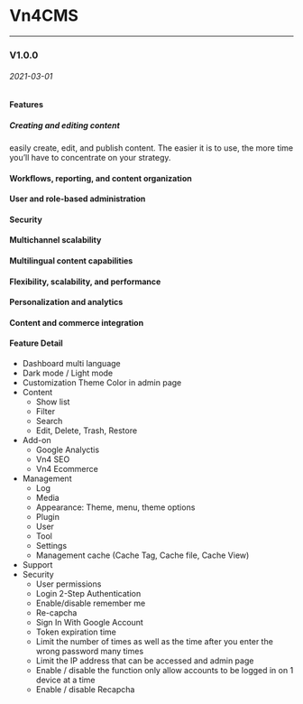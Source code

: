 # Vn4CMS
---

### V1.0.0

###### 2021-03-01

#### Features

##### Creating and editing content
easily create, edit, and publish content. The easier it is to use, the more time you’ll have to concentrate on your strategy.   
#### Workflows, reporting, and content organization
#### User and role-based administration
#### Security
#### Multichannel scalability
#### Multilingual content capabilities
#### Flexibility, scalability, and performance
#### Personalization and analytics
#### Content and commerce integration


#### Feature Detail
- Dashboard multi language
- Dark mode / Light mode
- Customization Theme Color in admin page
- Content
	- Show list
	- Filter
	- Search
	- Edit, Delete, Trash, Restore
- Add-on
	- Google Analyctis
	- Vn4 SEO
	- Vn4 Ecommerce
- Management
	- Log
	- Media
	- Appearance: Theme, menu, theme options
	- Plugin
	- User
	- Tool
	- Settings
	- Management cache (Cache Tag, Cache file, Cache View)
- Support
- Security
	- User permissions
	- Login 2-Step Authentication
	- Enable/disable remember me
	- Re-capcha
	- Sign In With Google Account
	- Token expiration time
	- Limit the number of times as well as the time after you enter the wrong password many times
	- Limit the IP address that can be accessed and admin page
	- Enable / disable the function only allow accounts to be logged in on 1 device at a time
	- Enable / disable Recapcha


